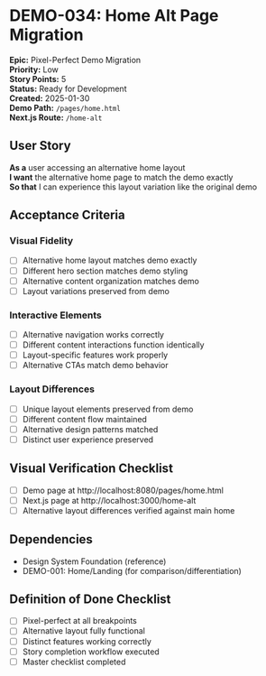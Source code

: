 # DEMO-034: Home Alt Page Migration

**Epic:** Pixel-Perfect Demo Migration  
**Priority:** Low  
**Story Points:** 5  
**Status:** Ready for Development  
**Created:** 2025-01-30  
**Demo Path:** `/pages/home.html`  
**Next.js Route:** `/home-alt`

## User Story

**As a** user accessing an alternative home layout  
**I want** the alternative home page to match the demo exactly  
**So that** I can experience this layout variation like the original demo

## Acceptance Criteria

### Visual Fidelity
- [ ] Alternative home layout matches demo exactly
- [ ] Different hero section matches demo styling
- [ ] Alternative content organization matches demo
- [ ] Layout variations preserved from demo

### Interactive Elements
- [ ] Alternative navigation works correctly
- [ ] Different content interactions function identically
- [ ] Layout-specific features work properly
- [ ] Alternative CTAs match demo behavior

### Layout Differences
- [ ] Unique layout elements preserved from demo
- [ ] Different content flow maintained
- [ ] Alternative design patterns matched
- [ ] Distinct user experience preserved

## Visual Verification Checklist
- [ ] Demo page at http://localhost:8080/pages/home.html
- [ ] Next.js page at http://localhost:3000/home-alt
- [ ] Alternative layout differences verified against main home

## Dependencies
- Design System Foundation (reference)
- DEMO-001: Home/Landing (for comparison/differentiation)

## Definition of Done Checklist
- [ ] Pixel-perfect at all breakpoints
- [ ] Alternative layout fully functional
- [ ] Distinct features working correctly
- [ ] Story completion workflow executed
- [ ] Master checklist completed